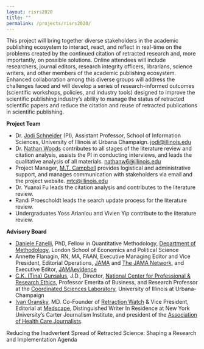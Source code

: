 ```yaml
---
layout: risrs2020
title: ""
permalink: /projects/risrs2020/
---
```


This project will bring together diverse stakeholders in the academic publishing ecosystem to interact, react, and reflect in real-time on the problems created by the continued citation of retracted research and, more importantly, on possible solutions. Online attendees will include researchers, journal editors, research integrity officers, librarians, science writers, and other members of the academic publishing ecosystem. Enhanced collaboration among this diverse groups will address the challenges faced and will develop a series of research-informed outcomes (scientific workshops, policies, and industry tools) designed to improve the scientific publishing industry’s ability to manage the status of retracted scientific papers and reduce the citation and reuse of retracted publications in scientific publishing.

**Project Team**

* Dr. [Jodi Schneider](https://ischool.illinois.edu/people/jodi-schneider) (PI), Assistant Professor, School of Information Sciences, University of Illinois at Urbana Champaign. jodi@illinois.edu
* Dr. [Nathan Woods](https://www.nathandwoods.net) contributes to all stages of the literature review and citation analysis, assists the PI in conducting interviews, and leads the qualitative analysis of all materials. nathanw6@illinois.edu
* Project Manager, [M.T. Campbell](https://ischool.illinois.edu/people/mt-campbell) provides logistical and administrative support, and manages communication with stakeholders via email and the project website. mtc@illinois.edu
* Dr. Yuanxi Fu leads the citation analysis and contributes to the literature review.
* Randi Proescholdt leads the search update process for the literature review.
* Undergraduates Yoss Arianlou and Vivien Yip contribute to the literature review.

**Advisory Board**
* [Daniele Fanelli](http://danielefanelli.com), PhD, Fellow in Quantitative Methodology, [Department of Methodology](https://www.lse.ac.uk/methodology/), London School of Economics and Political Science
* Annette Flanagin, RN, MA, FAAN, Executive Managing Editor and Vice President, Editorial Operations, [JAMA](https://jamanetwork.com/journals/jama) and [The JAMA Network](https://jamanetwork.com), and Executive Editor, [JAMAevidence](https://jamaevidence.mhmedical.com)
* [C.K. (Tina) Gunsalus](https://ethicscenter.csl.illinois.edu/people/c-k-gunsalus/), J.D., Director, [National Center for Professional & Research Ethics](https://ethicscenter.csl.illinois.edu), Professor Emerita of Business, and Research Professor at the [Coordinated Sciences Laboratory](http://csl.illinois.edu), University of Illinois at Urbana-Champaign
* [Ivan Oransky](https://retractionwatch.com/meet-the-retraction-watch-staff/about/), MD. Co-Founder of [Retraction Watch](https://retractionwatch.com) & Vice President, Editorial at [Medscape](https://www.medscape.com), Distinguished Writer In Residence at New York University’s Carter Journalism Institute, and president of the [Association of Health Care Journalists](https://healthjournalism.org).

Reducing the Inadvertent Spread of Retracted Science: Shaping a Research and Implementation Agenda
